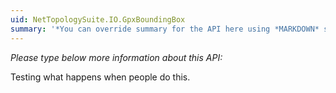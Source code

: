```yaml
---
uid: NetTopologySuite.IO.GpxBoundingBox
summary: '*You can override summary for the API here using *MARKDOWN* syntax'
---
```


*Please type below more information about this API:*

Testing what happens when people do this.
